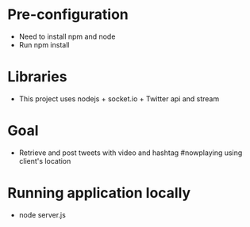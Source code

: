 # Pre-configuration
 * Need to install npm and node
 * Run npm install

# Libraries
 * This project uses nodejs + socket.io + Twitter api and stream

# Goal
 * Retrieve and post tweets with video and hashtag #nowplaying using client's location 

# Running application locally
 * node server.js
